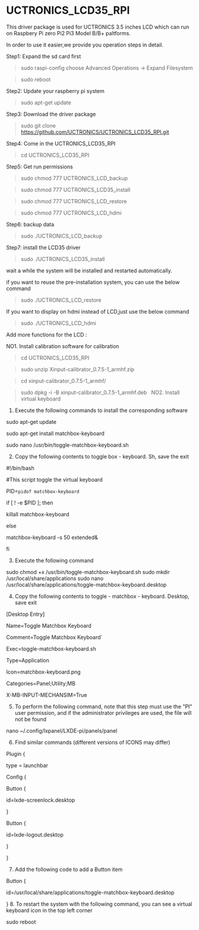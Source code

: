 # UCTRONICS_LCD35_RPI

This driver package is used for UCTRONICS 3.5 inches LCD which can run on Raspbery Pi zero Pi2 Pi3 Model B/B+ paltforms.

In order to use it easier,we provide you operation steps in detail. 

Step1: Expand the sd card first

 > sudo raspi-config choose Advanced Operations -> Expand Filesystem 
 
 > sudo reboot
  
Step2: Update your raspberry pi system

 >  sudo apt-get update

Step3: Download the driver package

  > sudo git clone https://github.com/UCTRONICS/UCTRONICS_LCD35_RPI.git
  
Step4: Come in the UCTRONICS_LCD35_RPI

  > cd UCTRONICS_LCD35_RPI
  
Step5: Get run permissions

 > sudo chmod 777 UCTRONICS_LCD_backup
 
 > sudo chmod 777 UCTRONICS_LCD35_install
 
 > sudo chmod 777 UCTRONICS_LCD_restore
 
 > sudo chmod 777 UCTRONICS_LCD_hdmi
 
Step6: backup data

 > sudo ./UCTRONICS_LCD_backup
 
Step7: install the LCD35 driver

 > sudo ./UCTRONICS_LCD35_install
 
wait a while the system will be installed and restarted automatically.

if you want to reuse the pre-installation system, you can use the below command

 > sudo ./UCTRONICS_LCD_restore
 
 If you want to display on hdmi instead of LCD,just use the below command
 
  > sudo ./UCTRONICS_LCD_hdmi
 
 Add more functions for the LCD :
 
 NO1. Install calibration software for calibration
  > cd UCTRONICS_LCD35_RPI
  
  > sudo unzip Xinput-calibrator_0.7.5-1_armhf.zip 
  
  > cd xinput-calibrator_0.7.5-1_armhf/
  
  > sudo dpkg -i -B xinput-calibrator_0.7.5-1_armhf.deb
  
NO2. Install virtual keyboard

1. Execute the following commands to install the corresponding software

 sudo apt-get update
 
 sudo apt-get install matchbox-keyboard
 
 sudo nano /usr/bin/toggle-matchbox-keyboard.sh
 
2. Copy the following contents to toggle box - keyboard. Sh, save the exit

 #!/bin/bash
 
 #This script toggle the virtual keyboard

 PID=`pidof matchbox-keyboard`

 if [ ! -e $PID ]; then

 killall matchbox-keyboard

 else

 matchbox-keyboard -s 50 extended&
 
 fi

3. Execute the following command

 sudo chmod +x /usr/bin/toggle-matchbox-keyboard.sh
 sudo mkdir /usr/local/share/applications
 sudo nano /usr/local/share/applications/toggle-matchbox-keyboard.desktop

4. Copy the following contents to toggle - matchbox - keyboard. Desktop, save exit 

 [Desktop Entry]
 
 Name=Toggle Matchbox Keyboard
 
 Comment=Toggle Matchbox Keyboard`
 
 Exec=toggle-matchbox-keyboard.sh
 
 Type=Application
 
 Icon=matchbox-keyboard.png
 
 Categories=Panel;Utility;MB
 
 X-MB-INPUT-MECHANSIM=True
 
5. To perform the following command, note that this step must use the "PI" user permission, and if the administrator privileges are used, the file will not be found

  nano ~/.config/lxpanel/LXDE-pi/panels/panel
  

 6. Find similar commands (different versions of ICONS may differ)
 
 Plugin {
 
 type = launchbar
 
 Config {
 
 Button {
 
 id=lxde-screenlock.desktop
 
 }
 
 Button {
 
 id=lxde-logout.desktop
 
 }
 
 }

7. Add the following code to add a Button item

 Button {

 id=/usr/local/share/applications/toggle-matchbox-keyboard.desktop

 }
8. To restart the system with the following command, you can see a virtual keyboard icon in the top left corner

sudo reboot

 


